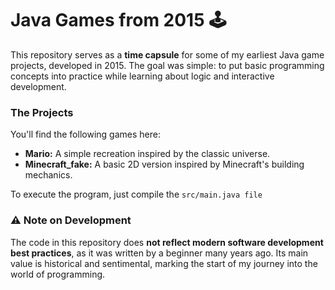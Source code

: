 # Java Games from 2015 🕹️

This repository serves as a **time capsule** for some of my earliest Java game projects, developed in 2015. The goal was simple: to put basic programming concepts into practice while learning about logic and interactive development.

### The Projects

You'll find the following games here:

* **Mario:** A simple recreation inspired by the classic universe.
* **Minecraft_fake:** A basic 2D version inspired by Minecraft's building mechanics.

To execute the program, just compile the `src/main.java file`

### ⚠️ Note on Development

The code in this repository does **not reflect modern software development best practices**, as it was written by a beginner many years ago. Its main value is historical and sentimental, marking the start of my journey into the world of programming.
